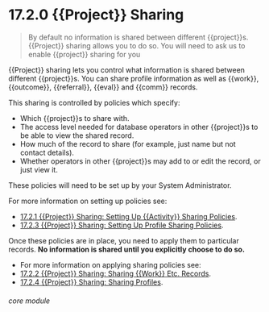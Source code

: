 # 17.2.0 {{Project}} Sharing

> By default no information is shared between different {{project}}s. {{Project}} sharing allows you to do so. You will need to ask us  to enable {{project}} sharing for you

{{Project}} sharing lets you control what information is shared between different {{project}}s. You can share profile information as well as {{work}}, {{outcome}}, {{referral}}, {{eval}} and {{comm}} records. 

This sharing is controlled by policies which specify:

- Which {{project}}s to share with.
- The access level needed for database operators in other {{project}}s to be able to view the shared record.
- How much of the record to share (for example, just name but not contact details).
- Whether operators in other {{project}}s may add to or edit the record, or just view it.

These policies will need to be set up by your System Administrator. 

For more information on setting up policies see:
- [17.2.1  {{Project}} Sharing: Setting Up {{Activity}} Sharing Policies](/help/index/p/17.2.1). 
- [17.2.3  {{Project}} Sharing: Setting Up Profile Sharing Policies](/help/index/p/17.2.3).

Once these policies are in place, you need to apply them to particular records. **No information is shared until you explicitly choose to do so.**

- For more information on applying sharing policies see:
- [17.2.2  {{Project}} Sharing: Sharing {{Work}} Etc. Records](/help/index/p/17.2.2).
- [17.2.4  {{Project}} Sharing: Sharing Profiles](/help/index/p/17.2.4). 
 

###### core module

